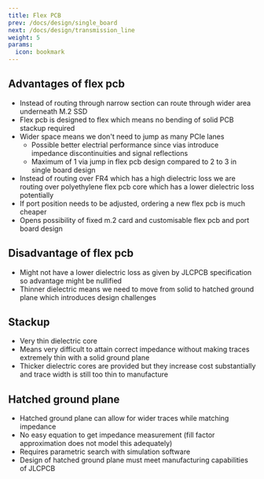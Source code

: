 ```yaml
---
title: Flex PCB
prev: /docs/design/single_board
next: /docs/design/transmission_line
weight: 5
params:
  icon: bookmark
---
```


## Advantages of flex pcb
- Instead of routing through narrow section can route through wider area underneath M.2 SSD
- Flex pcb is designed to flex which means no bending of solid PCB stackup required
- Wider space means we don't need to jump as many PCIe lanes
    - Possible better electrial performance since vias introduce impedance discontinuities and signal reflections
    - Maximum of 1 via jump in flex pcb design compared to 2 to 3 in single board design
- Instead of routing over FR4 which has a high dielectric loss we are routing over polyethylene flex pcb core which has a lower dielectric loss potentially
- If port position needs to be adjusted, ordering a new flex pcb is much cheaper
- Opens possibility of fixed m.2 card and customisable flex pcb and port board design

## Disadvantage of flex pcb
- Might not have a lower dielectric loss as given by JLCPCB specification so advantage might be nullified
- Thinner dielectric means we need to move from solid to hatched ground plane which introduces design challenges

## Stackup
- Very thin dielectric core
- Means very difficult to attain correct impedance without making traces extremely thin with a solid ground plane
- Thicker dielectric cores are provided but they increase cost substantially and trace width is still too thin to manufacture

## Hatched ground plane
- Hatched ground plane can allow for wider traces while matching impedance
- No easy equation to get impedance measurement (fill factor approximation does not model this adequately)
- Requires parametric search with simulation software
- Design of hatched ground plane must meet manufacturing capabilities of JLCPCB

